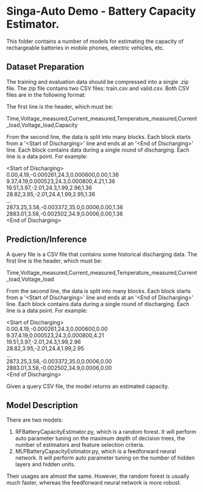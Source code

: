 # Singa-Auto Demo - Battery Capacity Estimator.

This folder contains a number of models for estimating the capacity of rechargeable batteries in mobile phones, electric vehicles, etc.

## Dataset Preparation

The training and evaluation data should be compressed into a single .zip file. The zip file contains two CSV files: train.csv and valid.csv. Both CSV files are in the following format:

The first line is the header, which must be:

Time,Voltage_measured,Current_measured,Temperature_measured,Current_load,Voltage_load,Capacity

From the second line, the data is split into many blocks. Each block starts from a '\<Start of Discharging\>' line and ends at an '\<End of Discharging\>' line. Each block contains data during a single round of discharging. Each line is a data point. For example:

\<Start of Discharging\>  
0.00,4.19,-0.000261,24.3,0.000600,0.00,1.36  
9.37,4.19,0.000523,24.3,0.000800,4.21,1.36  
19.51,3.97,-2.01,24.3,1.99,2.96,1.36  
28.82,3.95,-2.01,24.4,1.99,2.95,1.36  
...  
2873.25,3.58,-0.003372,35.0,0.0006,0.00,1.36  
2883.01,3.58,-0.002502,34.9,0.0006,0.00,1.36  
\<End of Discharging\>  

## Prediction/Inference

A query file is a CSV file that contains some historical discharging data. The first line is the header, which must be:

Time,Voltage_measured,Current_measured,Temperature_measured,Current_load,Voltage_load

From the second line, the data is split into many blocks. Each block starts from a '\<Start of Discharging\>' line and ends at an '\<End of Discharging\>' line. Each block contains data during a single round of discharging. Each line is a data point. For example:

\<Start of Discharging\>  
0.00,4.19,-0.000261,24.3,0.000600,0.00  
9.37,4.19,0.000523,24.3,0.000800,4.21  
19.51,3.97,-2.01,24.3,1.99,2.96  
28.82,3.95,-2.01,24.4,1.99,2.95  
...  
2873.25,3.58,-0.003372,35.0,0.0006,0.00  
2883.01,3.58,-0.002502,34.9,0.0006,0.00  
\<End of Discharging\>  

Given a query CSV file, the model returns an estimated capacity.

## Model Description

There are two models:
1. RFBatteryCapacityEstimator.py, which is a random forest. It will perform auto parameter tuning on the maximum depth of decision trees, the number of estimators and feature selection criteria.
2. MLPBatteryCapacityEstimator.py, which is a feedforward neural network. It will perform auto parameter tuning on the number of hidden layers and hidden units.

Their usages are almost the same. However, the random forest is usually much faster, whereas the feedforward neural network is more robust.

